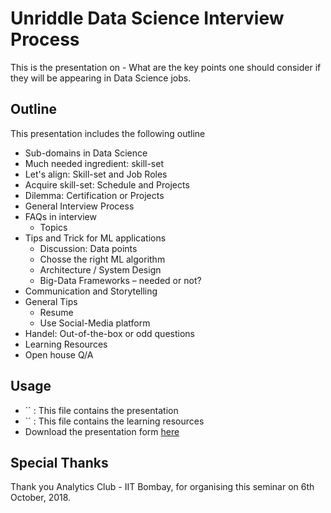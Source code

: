 # Unriddle Data Science Interview Process

This is the presentation on - What are the key points one should consider if they will be appearing in Data Science jobs.

## Outline
This presentation includes the following outline

* Sub-domains in Data Science
* Much needed ingredient: skill-set
* Let's align: Skill-set and Job Roles
* Acquire skill-set: Schedule and Projects
* Dilemma: Certification or Projects
* General Interview Process
* FAQs in interview
    * Topics
* Tips and Trick for ML applications
    * Discussion: Data points
    * Chosse the right ML algorithm
    * Architecture / System Design
    * Big-Data Frameworks – needed or not?
* Communication and Storytelling
* General Tips
    * Resume
    * Use Social-Media platform
* Handel: Out-of-the-box or odd questions
* Learning Resources
* Open house Q/A

## Usage

* `` : This file contains the presentation
* `` : This file contains the learning resources
* Download the presentation form [here]()

## Special Thanks

Thank you Analytics Club - IIT Bombay, for organising this seminar on 6th October, 2018.
